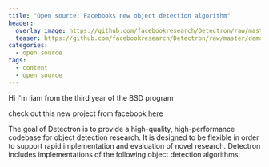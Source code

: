 ```yaml
---
title: "Open source: Facebooks new object detection algorithm"
header:
  overlay_image: https://github.com/facebookresearch/Detectron/raw/master/demo/output/33823288584_1d21cf0a26_k_example_output.jpg
  teaser: https://github.com/facebookresearch/Detectron/raw/master/demo/output/33823288584_1d21cf0a26_k_example_output.jpg
categories:
  - open source
tags:
  - content
  - open source
---
```


Hi i'm liam from the third year of the BSD program

check out this new project from facebook
[here](https://github.com/facebookresearch/Detectron)


The goal of Detectron is to provide a high-quality, high-performance codebase for object detection research. It is designed to be flexible in order to support rapid implementation and evaluation of novel research. Detectron includes implementations of the following object detection algorithms:
